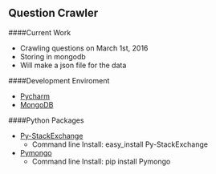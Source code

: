 ## Question Crawler

####Current Work
- Crawling questions on March 1st, 2016
- Storing in mongodb
- Will make a json file for the data

####Development Enviroment
-  [Pycharm](https://www.jetbrains.com/pycharm/)
-  [MongoDB](https://www.mongodb.org)

####Python Packages
- [Py-StackExchange](https://github.com/lucjon/Py-StackExchange)
   - Command line Install: easy_install Py-StackExchange
- [Pymongo](https://docs.mongodb.org/getting-started/python/client/)
   - Command line Install: pip install Pymongo

